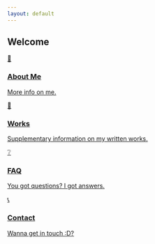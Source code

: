 ```yaml
---
layout: default
---
```

<html lang="en">

<body>
    <!-- Full Page Landing Content - Assumes header is already in place -->
    <div id="landing-page-content">
        <!-- Main Navigation Section -->
        <div class="container mx-auto px-6 mb-24">
            <h2 class="text-3xl font-bold text-center text-gray-800 mb-12 animate-fade-in">Welcome</h2>
            <!-- Navigation Buttons -->
            <div class="grid grid-cols-1 md:grid-cols-2 lg:grid-cols-3 gap-8 max-w-7xl mx-auto">
                <!-- About Me Button -->
                <div class="animate-fade-in delay-200">
                    <a href="./about.html" class="nav-button block bg-white border border-gray-200 rounded-xl overflow-hidden shadow hover:shadow-lg">
                        <div class="h-40 bg-blue-50 flex items-center justify-center">
                            <span class="button-icon text-5xl">👥</span>
                        </div>
                        <div class="p-6">
                            <h3 class="text-xl font-bold text-gray-800 mb-2">About Me</h3>
                            <p class="button-description text-gray-600">
                                More info on me.
                            </p>
                        </div>
                    </a>
                </div>
                <!-- Services Button -->
                <div class="animate-fade-in delay-400"> 
                    <a href="./works.html" class="nav-button block bg-white border border-gray-200 rounded-xl overflow-hidden shadow hover:shadow-lg">
                        <div class="h-40 bg-indigo-50 flex items-center justify-center">
                            <span class="button-icon text-5xl">📓</span>
                        </div>
                        <div class="p-6">
                            <h3 class="text-xl font-bold text-gray-800 mb-2">Works</h3>
                            <p class="button-description text-gray-600">
                                Supplementary information on my written works.
                            </p>
                        </div>
                    </a>
                </div>
                <!-- Portfolio Button -->
                <div class="animate-fade-in delay-600">
                    <a href="./faq.html" class="nav-button block bg-white border border-gray-200 rounded-xl overflow-hidden shadow hover:shadow-lg">
                        <div class="h-40 bg-purple-50 flex items-center justify-center">
                            <span class="button-icon text-5xl">❔</span>
                        </div>
                        <div class="p-6">
                            <h3 class="text-xl font-bold text-gray-800 mb-2">FAQ</h3>
                            <p class="button-description text-gray-600">
                                You got questions? I got answers.
                            </p>
                        </div>
                    </a>
                </div>
                <!-- Contact Button -->
                <div class="animate-fade-in delay-800">
                    <a href="/contact" class="nav-button block bg-white border border-gray-200 rounded-xl overflow-hidden shadow hover:shadow-lg">
                        <div class="h-40 bg-green-50 flex items-center justify-center">
                            <span class="button-icon text-5xl">📞</span>
                        </div>
                        <div class="p-6">
                            <h3 class="text-xl font-bold text-gray-800 mb-2">Contact</h3>
                            <p class="button-description text-gray-600">
                               Wanna get in touch :D?
                            </p>
                        </div>
                    </a>
                </div>
            </div>
        </div>
        <!-- Call to Action Section -->
        <!-- Footer -->
    </div>
     <script>
    // Simple script to handle animations
    document.addEventListener('DOMContentLoaded', function() {
        const animatedElements = document.querySelectorAll('.animate-fade-in');
        
        // Helper function to check if element is in viewport
        function isInViewport(element) {
            const rect = element.getBoundingClientRect();
            return (
                rect.top <= (window.innerHeight || document.documentElement.clientHeight) &&
                rect.bottom >= 0
            );
        }
        
        // Function to handle scroll animations
        function handleScrollAnimations() {
            animatedElements.forEach(element => {
                if (isInViewport(element)) {
                    element.style.animationPlayState = 'running';
                }
            });
        }
        
        // Initial check for elements in viewport
        handleScrollAnimations();
        
        // Add scroll listener
        window.addEventListener('scroll', handleScrollAnimations);
    });
    </script>
</body>
</html>